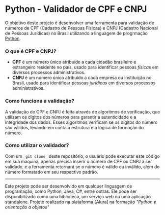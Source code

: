 # Python - Validador de CPF e CNPJ

O objetivo deste projeto é desenvolver uma ferramenta para validação de números de CPF (Cadastro de Pessoas Físicas) e CNPJ (Cadastro Nacional de Pessoas Jurídicas) no Brasil utilizando a linguagem de progrmação [Python](https://www.python.org).

### O que é CPF e CNPJ?

- **CPF** é um número único atribuído a cada cidadão brasileiro e estrangeiro residente no país, usado para identificar pessoas *físicas* em diversos processos administrativos.
- **CNPJ** é um número único atribuído a cada empresa ou instituição no Brasil, usado para identificar pessoas *jurídicas* em diversos processos administrativos.

### Como funciona a validação?

A validação de CPF e CNPJ é feita através de algoritmos de verificação, que utilizam os dígitos dos números para garantir a autenticidade e a integridade dos dados. Esses algoritmos verificam se os dígitos do número são válidos, levando em conta a estrutura e a lógica de formação do número.

### Como utilizar o validador?

Com um `  git clone  ` deste repositório, o usuário pode executar este código em sua maquina, apenas precisa  inserir o número de CPF ou CNPJ a ser validado, e a ferramenta retornará se o número é válido ou inválido, além do número formatado em seu respectivo padrão.

---
Este projeto pode ser desenvolvido em qualquer linguagem de programação, como Python, Java, C#, entre outras. Ele pode ser disponibilizado como uma biblioteca, um serviço web ou uma aplicação standalone.
Projeto realizado na plataforma [Alura] na formação _"Python e orientação a objetos"_